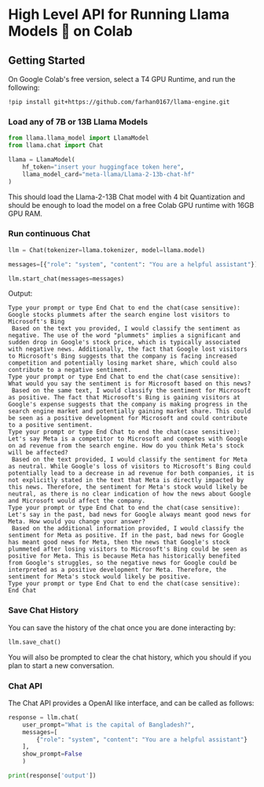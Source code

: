 # High Level API for Running Llama Models 🦙 on Colab


## Getting Started

On Google Colab's free version, select a T4 GPU Runtime, and run the following:
```
!pip install git+https://github.com/farhan0167/llama-engine.git
```

### Load any of 7B or 13B Llama Models
```python
from llama.llama_model import LlamaModel
from llama.chat import Chat

llama = LlamaModel(
    hf_token="insert your huggingface token here",
    llama_model_card="meta-llama/Llama-2-13b-chat-hf"
)
```
This should load the Llama-2-13B Chat model with 4 bit Quantization and should be enough to load the model on a free Colab GPU runtime with 16GB GPU RAM. 

### Run continuous Chat
```python
llm = Chat(tokenizer=llama.tokenizer, model=llama.model)

messages=[{"role": "system", "content": "You are a helpful assistant"}]

llm.start_chat(messages=messages)
```

Output:
```
Type your prompt or type End Chat to end the chat(case sensitive):  Google stocks plummets after the search engine lost visitors to Microsoft's Bing
 Based on the text you provided, I would classify the sentiment as negative. The use of the word "plummets" implies a significant and sudden drop in Google's stock price, which is typically associated with negative news. Additionally, the fact that Google lost visitors to Microsoft's Bing suggests that the company is facing increased competition and potentially losing market share, which could also contribute to a negative sentiment.
Type your prompt or type End Chat to end the chat(case sensitive):  What would you say the sentiment is for Microsoft based on this news?
 Based on the same text, I would classify the sentiment for Microsoft as positive. The fact that Microsoft's Bing is gaining visitors at Google's expense suggests that the company is making progress in the search engine market and potentially gaining market share. This could be seen as a positive development for Microsoft and could contribute to a positive sentiment.
Type your prompt or type End Chat to end the chat(case sensitive):  Let's say Meta is a competitor to Microsoft and competes with Google on ad revenue from the search engine. How do you think Meta's stock will be affected?
 Based on the text provided, I would classify the sentiment for Meta as neutral. While Google's loss of visitors to Microsoft's Bing could potentially lead to a decrease in ad revenue for both companies, it is not explicitly stated in the text that Meta is directly impacted by this news. Therefore, the sentiment for Meta's stock would likely be neutral, as there is no clear indication of how the news about Google and Microsoft would affect the company.
Type your prompt or type End Chat to end the chat(case sensitive):  Let's say in the past, bad news for Google always meant good news for Meta. How would you change your answer?
 Based on the additional information provided, I would classify the sentiment for Meta as positive. If in the past, bad news for Google has meant good news for Meta, then the news that Google's stock plummeted after losing visitors to Microsoft's Bing could be seen as positive for Meta. This is because Meta has historically benefited from Google's struggles, so the negative news for Google could be interpreted as a positive development for Meta. Therefore, the sentiment for Meta's stock would likely be positive.
Type your prompt or type End Chat to end the chat(case sensitive):  End Chat
```

### Save Chat History
You can save the history of the chat once you are done interacting by:
```python
llm.save_chat()
```
You will also be prompted to clear the chat history, which you should if you plan to start a new conversation. 

### Chat API
The Chat API provides a OpenAI like interface, and can be called as follows:
```python
response = llm.chat(
    user_prompt="What is the capital of Bangladesh?",
    messages=[
        {"role": "system", "content": "You are a helpful assistant"}
    ], 
    show_prompt=False
    )

print(response['output'])
```